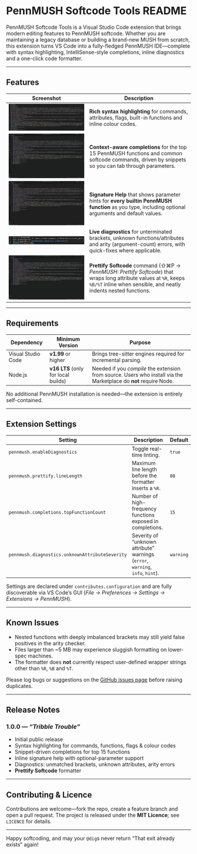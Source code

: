 # PennMUSH Softcode Tools README

PennMUSH Softcode Tools is a Visual Studio Code extension that brings modern editing features to PennMUSH softcode. Whether you are maintaining a legacy database or building a brand-new MUSH from scratch, this extension turns VS Code into a fully-fledged PennMUSH IDE—complete with syntax highlighting, IntelliSense-style completions, inline diagnostics and a one-click code formatter.

---

## Features

| Screenshot | Description |
|------------|-------------|
| ![Syntax highlighting](images/syntax-highlighting.png) | **Rich syntax highlighting** for commands, attributes, flags, built-in functions and inline colour codes. |
| ![Completions](images/completions.gif) | **Context-aware completions** for the top 15 PennMUSH functions and common softcode commands, driven by snippets so you can tab through parameters. |
| ![Signature help](images/signature-help.gif) | **Signature Help** that shows parameter hints for **every builtin PennMUSH function** as you type, including optional arguments and default values. |
| ![Diagnostics](images/diagnostics.png) | **Live diagnostics** for unterminated brackets, unknown functions/attributes and arity (argument-count) errors, with quick-fixes where applicable. |
| ![Formatter](images/formatter.gif) | **Prettify Softcode** command (⇧⌘P → *PennMUSH: Prettify Softcode*) that wraps long attribute values at `%R`, keeps `%B/%T` inline when sensible, and neatly indents nested functions. |

---

## Requirements

| Dependency | Minimum Version | Purpose |
|------------|-----------------|---------|
| Visual Studio Code | **v1.99** or higher | Brings tree-sitter engines required for incremental parsing. |
| Node.js | **v16 LTS** (only for local builds) | Needed if you _compile_ the extension from source. Users who install via the Marketplace do **not** require Node. |

No additional PennMUSH installation is needed—the extension is entirely self-contained.

---

## Extension Settings

| Setting | Description | Default |
|---------|-------------|---------|
| `pennmush.enableDiagnostics` | Toggle real-time linting. | `true` |
| `pennmush.prettify.lineLength` | Maximum line length before the formatter inserts a `%R`. | `80` |
| `pennmush.completions.topFunctionCount` | Number of high-frequency functions exposed in completions. | `15` |
| `pennmush.diagnostics.unknownAttributeSeverity` | Severity of “unknown attribute” warnings (`error`, `warning`, `info`, `hint`). | `warning` |

Settings are declared under `contributes.configuration` and are fully discoverable via VS Code’s GUI (*File → Preferences → Settings → Extensions → PennMUSH*).

---

## Known Issues

* Nested functions with deeply imbalanced brackets may still yield false positives in the arity checker.
* Files larger than ~5 MB may experience sluggish formatting on lower-spec machines.
* The formatter does **not** currently respect user-defined wrapper strings other than `%R`, `%B` and `%T`.

Please log bugs or suggestions on the [GitHub issues page](https://github.com/MaruForge/vscode-pennmush/issues) before raising duplicates.

---

## Release Notes

### 1.0.0 — *“Tribble Trouble”*  
* Initial public release  
* Syntax highlighting for commands, functions, flags & colour codes  
* Snippet-driven completions for top 15 functions  
* Inline signature help with optional-parameter support  
* Diagnostics: unmatched brackets, unknown attributes, arity errors  
* **Prettify Softcode** formatter

---

## Contributing & Licence

Contributions are welcome—fork the repo, create a feature branch and open a pull request. The project is released under the **MIT Licence**; see `LICENCE` for details.

---

Happy softcoding, and may your `@dig`s never return “That exit already exists” again!